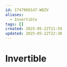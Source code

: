 ```yaml
---
id: 1747969147-WQZV
aliases:
  - Invertible
tags: []
created: 2025-05-22T21:59
updated: 2025-05-22T22:30
---
```


# Invertible
